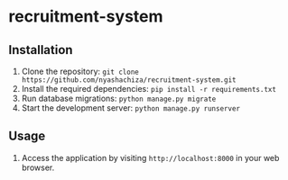 # recruitment-system

## Installation

1. Clone the repository: `git clone https://github.com/nyashachiza/recruitment-system.git`
2. Install the required dependencies: `pip install -r requirements.txt`
3. Run database migrations: `python manage.py migrate`
4. Start the development server: `python manage.py runserver`

## Usage

1. Access the application by visiting `http://localhost:8000` in your web browser.

